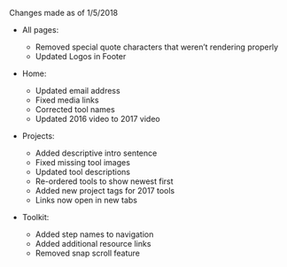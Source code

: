 Changes made as of 1/5/2018

- All pages:
	- Removed special quote characters that weren’t rendering properly
	- Updated Logos in Footer

- Home:
	- Updated email address
	- Fixed media links
	- Corrected tool names
	- Updated 2016 video to 2017 video

- Projects:
	- Added descriptive intro sentence 
	- Fixed missing tool images
	- Updated tool descriptions
	- Re-ordered tools to show newest first
	- Added new project tags for 2017 tools
	- Links now open in new tabs

- Toolkit:
	- Added step names to navigation
	- Added additional resource links
	- Removed snap scroll feature